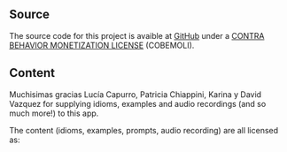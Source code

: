 ## Source

The source code for this project is avaible at [GitHub](https://github.com/victor-stone/entiendo) under a [CONTRA BEHAVIOR MONETIZATION LICENSE](https://github.com/victor-stone/entiendo/blob/main/LICENSE) (COBEMOLI).

## Content

Muchisimas gracias Lucía Capurro, Patricia Chiappini, Karina y David Vazquez for supplying idioms, examples and audio recordings (and so much more!) to this app.

The content (idioms, examples, prompts, audio recording) are all licensed as:
